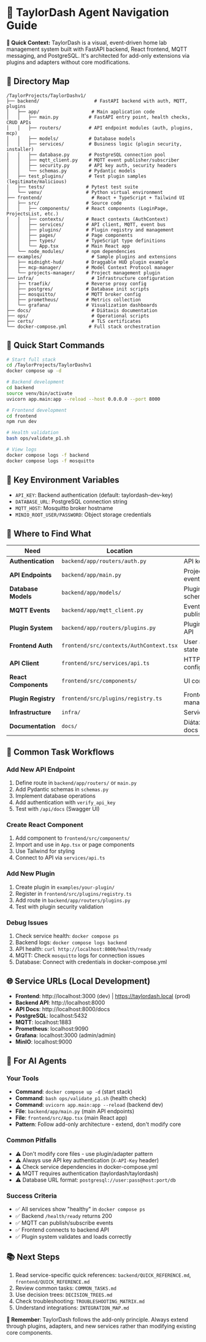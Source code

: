 # 🤖 TaylorDash Agent Navigation Guide

**🎯 Quick Context:** TaylorDash is a visual, event-driven home lab management system built with FastAPI backend, React frontend, MQTT messaging, and PostgreSQL. It's architected for add-only extensions via plugins and adapters without core modifications.

## 📍 Directory Map

```
/TaylorProjects/TaylorDashv1/
├── backend/                    # FastAPI backend with auth, MQTT, plugins
│   ├── app/                   # Main application code
│   │   ├── main.py           # FastAPI entry point, health checks, CRUD APIs
│   │   ├── routers/          # API endpoint modules (auth, plugins, mcp)
│   │   ├── models/           # Database models
│   │   ├── services/         # Business logic (plugin security, installer)
│   │   ├── database.py       # PostgreSQL connection pool
│   │   ├── mqtt_client.py    # MQTT event publisher/subscriber
│   │   ├── security.py       # API key auth, security headers
│   │   └── schemas.py        # Pydantic models
│   ├── test_plugins/         # Test plugin samples (legitimate/malicious)
│   ├── tests/               # Pytest test suite
│   └── venv/                # Python virtual environment
├── frontend/                  # React + TypeScript + Tailwind UI
│   ├── src/                 # Source code
│   │   ├── components/      # React components (LoginPage, ProjectsList, etc.)
│   │   ├── contexts/        # React contexts (AuthContext)
│   │   ├── services/        # API client, MQTT, event bus
│   │   ├── plugins/         # Plugin registry and management
│   │   ├── pages/           # Page components
│   │   ├── types/           # TypeScript type definitions
│   │   └── App.tsx          # Main React app
│   └── node_modules/        # npm dependencies
├── examples/                  # Sample plugins and extensions
│   ├── midnight-hud/        # Draggable HUD plugin example
│   ├── mcp-manager/         # Model Context Protocol manager
│   └── projects-manager/    # Project management plugin
├── infra/                     # Infrastructure configuration
│   ├── traefik/             # Reverse proxy config
│   ├── postgres/            # Database init scripts
│   ├── mosquitto/           # MQTT broker config
│   ├── prometheus/          # Metrics collection
│   └── grafana/             # Visualization dashboards
├── docs/                      # Diátaxis documentation
├── ops/                       # Operational scripts
├── certs/                     # TLS certificates
└── docker-compose.yml        # Full stack orchestration
```

## 🚀 Quick Start Commands

```bash
# Start full stack
cd /TaylorProjects/TaylorDashv1
docker compose up -d

# Backend development
cd backend
source venv/bin/activate
uvicorn app.main:app --reload --host 0.0.0.0 --port 8000

# Frontend development
cd frontend
npm run dev

# Health validation
bash ops/validate_p1.sh

# View logs
docker compose logs -f backend
docker compose logs -f mosquitto
```

## 🔑 Key Environment Variables

- `API_KEY`: Backend authentication (default: taylordash-dev-key)
- `DATABASE_URL`: PostgreSQL connection string
- `MQTT_HOST`: Mosquitto broker hostname
- `MINIO_ROOT_USER/PASSWORD`: Object storage credentials

## 📍 Where to Find What

| Need | Location | Key Files |
|------|----------|-----------|
| **Authentication** | `backend/app/routers/auth.py` | API key verification |
| **API Endpoints** | `backend/app/main.py` | Projects CRUD, events, health |
| **Database Models** | `backend/app/models/` | Plugin, project schemas |
| **MQTT Events** | `backend/app/mqtt_client.py` | Event publishing/subscribing |
| **Plugin System** | `backend/app/routers/plugins.py` | Plugin management API |
| **Frontend Auth** | `frontend/src/contexts/AuthContext.tsx` | User authentication state |
| **API Client** | `frontend/src/services/api.ts` | HTTP client configuration |
| **React Components** | `frontend/src/components/` | UI components library |
| **Plugin Registry** | `frontend/src/plugins/registry.ts` | Frontend plugin management |
| **Infrastructure** | `infra/` | Service configurations |
| **Documentation** | `docs/` | Diátaxis-structured docs |

## 🔄 Common Task Workflows

### Add New API Endpoint
1. Define route in `backend/app/routers/` or `main.py`
2. Add Pydantic schemas in `schemas.py`
3. Implement database operations
4. Add authentication with `verify_api_key`
5. Test with `/api/docs` (Swagger UI)

### Create React Component
1. Add component to `frontend/src/components/`
2. Import and use in `App.tsx` or page components
3. Use Tailwind for styling
4. Connect to API via `services/api.ts`

### Add New Plugin
1. Create plugin in `examples/your-plugin/`
2. Register in `frontend/src/plugins/registry.ts`
3. Add route in `backend/app/routers/plugins.py`
4. Test with plugin security validation

### Debug Issues
1. Check service health: `docker compose ps`
2. Backend logs: `docker compose logs backend`
3. API health: `curl http://localhost:8000/health/ready`
4. MQTT: Check `mosquitto` logs for connection issues
5. Database: Connect with credentials in docker-compose.yml

## 🌐 Service URLs (Local Development)

- **Frontend**: http://localhost:3000 (dev) | https://taylordash.local (prod)
- **Backend API**: http://localhost:8000
- **API Docs**: http://localhost:8000/docs
- **PostgreSQL**: localhost:5432
- **MQTT**: localhost:1883
- **Prometheus**: localhost:9090
- **Grafana**: localhost:3000 (admin/admin)
- **MinIO**: localhost:9000

## 🤖 For AI Agents

### Your Tools
- **Command**: `docker compose up -d` (start stack)
- **Command**: `bash ops/validate_p1.sh` (health check)
- **Command**: `uvicorn app.main:app --reload` (backend dev)
- **File**: `backend/app/main.py` (main API endpoints)
- **File**: `frontend/src/App.tsx` (main React app)
- **Pattern**: Follow add-only architecture - extend, don't modify core

### Common Pitfalls
- ⚠️ Don't modify core files - use plugin/adapter pattern
- ⚠️ Always use API key authentication (`X-API-Key` header)
- ⚠️ Check service dependencies in docker-compose.yml
- ⚠️ MQTT requires authentication (taylordash/taylordash)
- ⚠️ Database URL format: `postgresql://user:pass@host:port/db`

### Success Criteria
- ✅ All services show "healthy" in `docker compose ps`
- ✅ Backend `/health/ready` returns 200
- ✅ MQTT can publish/subscribe events
- ✅ Frontend connects to backend API
- ✅ Plugin system validates and loads correctly

## 📚 Next Steps

1. Read service-specific quick references: `backend/QUICK_REFERENCE.md`, `frontend/QUICK_REFERENCE.md`
2. Review common tasks: `COMMON_TASKS.md`
3. Use decision trees: `DECISION_TREES.md`
4. Check troubleshooting: `TROUBLESHOOTING_MATRIX.md`
5. Understand integrations: `INTEGRATION_MAP.md`

**🎯 Remember**: TaylorDash follows the add-only principle. Always extend through plugins, adapters, and new services rather than modifying existing core components.